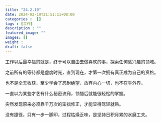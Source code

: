 ```yaml
---
title: "24.2.19"
date: 2024-02-19T21:51:11+08:00
categories :  []
tags : [工作]
description : ""
featured_image: ""
images: []
weight : 
draft: false
---
```


工作以后最幸福的就是，终于可以自由去做喜欢的事，探索任何感兴趣的领域。

之前所有的等待都是虚度时光，直到现在，才第一次拥有真正成为自己的资格。

也不是全无收获，至少学会了忍耐绝望，放弃内心一切，也不在乎外界。
<!--more-->
一直以为某些才艺有什么秘密诀窍，领悟后就能很轻松的掌握。

突然发现原来必须靠千万次的笨拙修正，才能显得驾轻就熟。

没有捷径，只有一步一脚印，过程枯燥乏味，是坚持日积月累的水磨工夫。